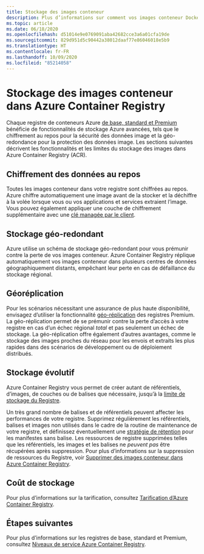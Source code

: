 ```yaml
---
title: Stockage des images conteneur
description: Plus d’informations sur comment vos images conteneur Docker sont stockées dans Azure Container Registry, y compris la sécurité, de redondance et la capacité.
ms.topic: article
ms.date: 06/18/2020
ms.openlocfilehash: d51014e9e0769091aba42682cce3a6a01cfa19de
ms.sourcegitcommit: 829d951d5c90442a38012daaf77e86046018e5b9
ms.translationtype: HT
ms.contentlocale: fr-FR
ms.lasthandoff: 10/09/2020
ms.locfileid: "85214058"
---
```

# <a name="container-image-storage-in-azure-container-registry"></a>Stockage des images conteneur dans Azure Container Registry

Chaque registre de conteneurs Azure [de base, standard et Premium](container-registry-skus.md) bénéficie de fonctionnalités de stockage Azure avancées, tels que le chiffrement au repos pour la sécurité des données image et la géo-redondance pour la protection des données image. Les sections suivantes décrivent les fonctionnalités et les limites du stockage des images dans Azure Container Registry (ACR).

## <a name="encryption-at-rest"></a>Chiffrement des données au repos

Toutes les images conteneur dans votre registre sont chiffrées au repos. Azure chiffre automatiquement une image avant de la stocker et la déchiffre à la volée lorsque vous ou vos applications et services extraient l’image. Vous pouvez également appliquer une couche de chiffrement supplémentaire avec une [clé managée par le client](container-registry-customer-managed-keys.md).

## <a name="geo-redundant-storage"></a>Stockage géo-redondant

Azure utilise un schéma de stockage géo-redondant pour vous prémunir contre la perte de vos images conteneur. Azure Container Registry réplique automatiquement vos images conteneur dans plusieurs centres de données géographiquement distants, empêchant leur perte en cas de défaillance du stockage régional.

## <a name="geo-replication"></a>Géoréplication

Pour les scénarios nécessitant une assurance de plus haute disponibilité, envisagez d’utiliser la fonctionnalité [géo-réplication](container-registry-geo-replication.md) des registres Premium. La géo-réplication permet de se prémunir contre la perte d’accès à votre registre en cas d’un échec régional *total* et pas seulement un échec de stockage. La géo-réplication offre également d’autres avantages, comme le stockage des images proches du réseau pour les envois et extraits les plus rapides dans des scénarios de développement ou de déploiement distribués.

## <a name="scalable-storage"></a>Stockage évolutif

Azure Container Registry vous permet de créer autant de référentiels, d’images, de couches ou de balises que nécessaire, jusqu’à la [limite de stockage du Registre](container-registry-skus.md#service-tier-features-and-limits). 

Un très grand nombre de balises et de référentiels peuvent affecter les performances de votre registre. Supprimez régulièrement les référentiels, balises et images non utilisés dans le cadre de la routine de maintenance de votre registre, et définissez éventuellement une [stratégie de rétention](container-registry-retention-policy.md) pour les manifestes sans balise. Les ressources de registre supprimées telles que les référentiels, les images et les balises ne *peuvent pas* être récupérées après suppression. Pour plus d’informations sur la suppression de ressources du Registre, voir [Supprimer des images conteneur dans Azure Container Registry](container-registry-delete.md).

## <a name="storage-cost"></a>Coût de stockage

Pour plus d’informations sur la tarification, consultez [Tarification d’Azure Container Registry][pricing].

## <a name="next-steps"></a>Étapes suivantes

Pour plus d’informations sur les registres de base, standard et Premium, consultez [Niveaux de service Azure Container Registry](container-registry-skus.md).

<!-- IMAGES -->

<!-- LINKS - External -->
[portal]: https://portal.azure.com
[pricing]: https://aka.ms/acr/pricing

<!-- LINKS - Internal -->
